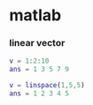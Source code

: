 # matlab

### linear vector

  ```matlab
  v = 1:2:10
  ans = 1 3 5 7 9
  ```
  ```matlab
  v = linspace(1,5,5)
  ans = 1 2 3 4 5
  ```
  
  
